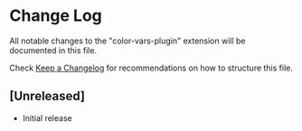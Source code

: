 # Change Log

All notable changes to the "color-vars-plugin" extension will be documented in this file.

Check [Keep a Changelog](http://keepachangelog.com/) for recommendations on how to structure this file.

## [Unreleased]

- Initial release